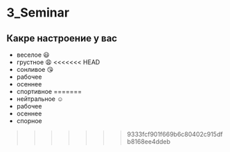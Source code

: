 # 3_Seminar

## Какре настроение у вас
* веселое :smiley:
* грустное :weary:
<<<<<<< HEAD
* cонливое :kissing_heart:
* рабочее
* осеннее
* спортивное 
=======
* нейтральное :relaxed:
* рабочее
* осеннее
* спорное 
>>>>>>> 9333fcf901f669b6c80402c915dfb8168ee4ddeb
